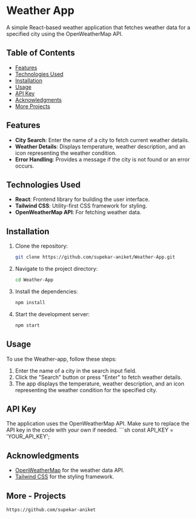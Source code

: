 # Weather App

A simple React-based weather application that fetches weather data for a specified city using the OpenWeatherMap API.


## Table of Contents

- [Features](#features)
- [Technologies Used](#Technologies-Used)
- [Installation](#installation)
- [Usage](#usage)
- [API Key](#API-Key)
- [Acknowledgments](#Acknowledgments)
- [More Projects](#More-Projects)
  

## Features

- **City Search**: Enter the name of a city to fetch current weather details.
- **Weather Details**: Displays temperature, weather description, and an icon representing the weather condition.
- **Error Handling**: Provides a message if the city is not found or an error occurs.

  
## Technologies Used

- **React**: Frontend library for building the user interface.
- **Tailwind CSS**: Utility-first CSS framework for styling.
- **OpenWeatherMap API**: For fetching weather data.


## Installation

1. Clone the repository:

   ```bash
   git clone https://github.com/supekar-aniket/Weather-App.git

2. Navigate to the project directory:
   
   ```sh
   cd Weather-App

3. Install the dependencies:

   ```sh
   npm install

4. Start the development server:

   ```sh
   npm start
   

## Usage

To use the Weather-app, follow these steps:

1) Enter the name of a city in the search input field.
2) Click the "Search" button or press "Enter" to fetch weather details.
3) The app displays the temperature, weather description, and an icon representing the weather condition for the specified city.


## API Key

The application uses the OpenWeatherMap API. Make sure to replace the API key in the code with your own if needed.
    ```sh
    const API_KEY = 'YOUR_API_KEY';


## Acknowledgments

- [OpenWeatherMap](https://openweathermap.org/) for the weather data API.
- [Tailwind CSS](https://tailwindcss.com/) for the styling framework.


## More - Projects

```sh
https://github.com/supekar-aniket


